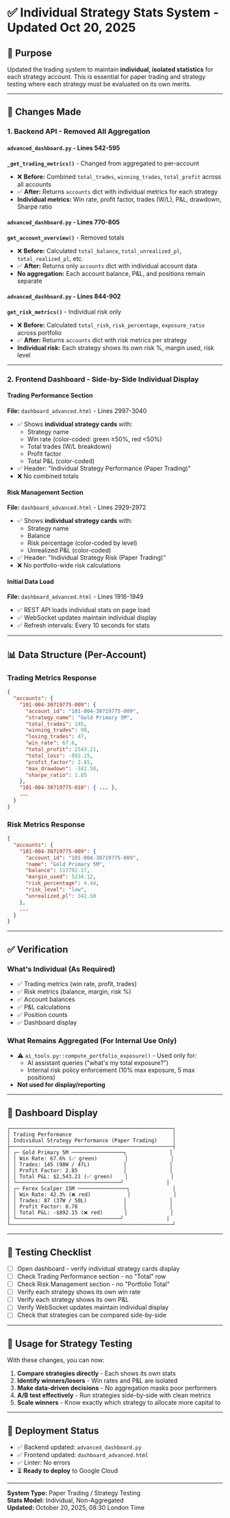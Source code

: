 # ✅ Individual Strategy Stats System - Updated Oct 20, 2025

## 🎯 Purpose
Updated the trading system to maintain **individual, isolated statistics** for each strategy account. This is essential for paper trading and strategy testing where each strategy must be evaluated on its own merits.

---

## 🔧 Changes Made

### 1. **Backend API - Removed All Aggregation**

#### `advanced_dashboard.py` - Lines 542-595
**`_get_trading_metrics()`** - Changed from aggregated to per-account
- ❌ **Before:** Combined `total_trades`, `winning_trades`, `total_profit` across all accounts
- ✅ **After:** Returns `accounts` dict with individual metrics for each strategy
- **Individual metrics:** Win rate, profit factor, trades (W/L), P&L, drawdown, Sharpe ratio

#### `advanced_dashboard.py` - Lines 770-805
**`get_account_overview()`** - Removed totals
- ❌ **Before:** Calculated `total_balance`, `total_unrealized_pl`, `total_realized_pl`, etc.
- ✅ **After:** Returns only `accounts` dict with individual account data
- **No aggregation:** Each account balance, P&L, and positions remain separate

#### `advanced_dashboard.py` - Lines 844-902
**`get_risk_metrics()`** - Individual risk only
- ❌ **Before:** Calculated `total_risk`, `risk_percentage`, `exposure_ratio` across portfolio
- ✅ **After:** Returns `accounts` dict with risk metrics per strategy
- **Individual risk:** Each strategy shows its own risk %, margin used, risk level

---

### 2. **Frontend Dashboard - Side-by-Side Individual Display**

#### Trading Performance Section
**File:** `dashboard_advanced.html` - Lines 2997-3040
- ✅ Shows **individual strategy cards** with:
  - Strategy name
  - Win rate (color-coded: green ≥50%, red <50%)
  - Total trades (W/L breakdown)
  - Profit factor
  - Total P&L (color-coded)
- ✅ Header: "Individual Strategy Performance (Paper Trading)"
- ❌ No combined totals

#### Risk Management Section
**File:** `dashboard_advanced.html` - Lines 2929-2972
- ✅ Shows **individual strategy cards** with:
  - Strategy name
  - Balance
  - Risk percentage (color-coded by level)
  - Unrealized P&L (color-coded)
- ✅ Header: "Individual Strategy Risk (Paper Trading)"
- ❌ No portfolio-wide risk calculations

#### Initial Data Load
**File:** `dashboard_advanced.html` - Lines 1916-1949
- ✅ REST API loads individual stats on page load
- ✅ WebSocket updates maintain individual display
- ✅ Refresh intervals: Every 10 seconds for stats

---

## 📊 Data Structure (Per-Account)

### Trading Metrics Response
```json
{
  "accounts": {
    "101-004-30719775-009": {
      "account_id": "101-004-30719775-009",
      "strategy_name": "Gold Primary 5M",
      "total_trades": 145,
      "winning_trades": 98,
      "losing_trades": 47,
      "win_rate": 67.6,
      "total_profit": 2543.21,
      "total_loss": -892.15,
      "profit_factor": 2.85,
      "max_drawdown": -342.50,
      "sharpe_ratio": 1.85
    },
    "101-004-30719775-010": { ... },
    ...
  }
}
```

### Risk Metrics Response
```json
{
  "accounts": {
    "101-004-30719775-009": {
      "account_id": "101-004-30719775-009",
      "name": "Gold Primary 5M",
      "balance": 117792.17,
      "margin_used": 5234.12,
      "risk_percentage": 4.44,
      "risk_level": "low",
      "unrealized_pl": 342.50
    },
    ...
  }
}
```

---

## ✅ Verification

### What's Individual (As Required)
- ✅ Trading metrics (win rate, profit, trades)
- ✅ Risk metrics (balance, margin, risk %)
- ✅ Account balances
- ✅ P&L calculations
- ✅ Position counts
- ✅ Dashboard display

### What Remains Aggregated (For Internal Use Only)
- ⚠️ `ai_tools.py::compute_portfolio_exposure()` - Used only for:
  - AI assistant queries ("what's my total exposure?")
  - Internal risk policy enforcement (10% max exposure, 5 max positions)
- **Not used for display/reporting**

---

## 🎨 Dashboard Display
```
┌─────────────────────────────────────────────────────┐
│ Trading Performance                                 │
│ Individual Strategy Performance (Paper Trading)     │
├─────────────────────────────────────────────────────┤
│ ┌─ Gold Primary 5M ─────────────────┐              │
│ │ Win Rate: 67.6% (✅ green)         │              │
│ │ Trades: 145 (98W / 47L)           │              │
│ │ Profit Factor: 2.85               │              │
│ │ Total P&L: $2,543.21 (✅ green)    │              │
│ └──────────────────────────────────┘              │
│ ┌─ Forex Scalper 15M ────────────────┐              │
│ │ Win Rate: 42.3% (❌ red)            │              │
│ │ Trades: 87 (37W / 50L)            │              │
│ │ Profit Factor: 0.78               │              │
│ │ Total P&L: -$892.15 (❌ red)       │              │
│ └──────────────────────────────────┘              │
└─────────────────────────────────────────────────────┘
```

---

## 🧪 Testing Checklist
- [ ] Open dashboard - verify individual strategy cards display
- [ ] Check Trading Performance section - no "Total" row
- [ ] Check Risk Management section - no "Portfolio Total"
- [ ] Verify each strategy shows its own win rate
- [ ] Verify each strategy shows its own P&L
- [ ] Verify WebSocket updates maintain individual display
- [ ] Check that strategies can be compared side-by-side

---

## 📝 Usage for Strategy Testing

With these changes, you can now:

1. **Compare strategies directly** - Each shows its own stats
2. **Identify winners/losers** - Win rates and P&L are isolated
3. **Make data-driven decisions** - No aggregation masks poor performers
4. **A/B test effectively** - Run strategies side-by-side with clean metrics
5. **Scale winners** - Know exactly which strategy to allocate more capital to

---

## 🔄 Deployment Status
- ✅ Backend updated: `advanced_dashboard.py`
- ✅ Frontend updated: `dashboard_advanced.html`
- ✅ Linter: No errors
- ⏳ **Ready to deploy** to Google Cloud

---

**System Type:** Paper Trading / Strategy Testing  
**Stats Model:** Individual, Non-Aggregated  
**Updated:** October 20, 2025, 08:30 London Time




